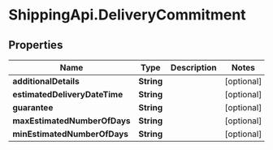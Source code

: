 # ShippingApi.DeliveryCommitment

## Properties

Name | Type | Description | Notes
------------ | ------------- | ------------- | -------------
**additionalDetails** | **String** |  | [optional] 
**estimatedDeliveryDateTime** | **String** |  | [optional] 
**guarantee** | **String** |  | [optional] 
**maxEstimatedNumberOfDays** | **String** |  | [optional] 
**minEstimatedNumberOfDays** | **String** |  | [optional] 


